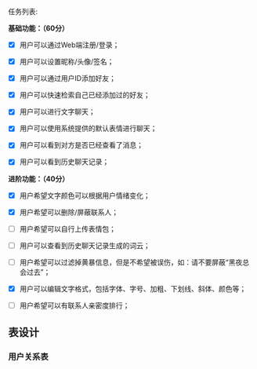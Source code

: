 任务列表:

**基础功能：（60分）**

- [x] 用户可以通过Web端注册/登录；

- [x] 用户可以设置昵称/头像/签名；

- [x] 用户可以通过用户ID添加好友；

- [x] 用户可以快速检索自己已经添加过的好友；

- [x] 用户可以进行文字聊天；

- [x] 用户可以使用系统提供的默认表情进行聊天；

- [x] 用户可以看到对方是否已经查看了消息；

- [x] 用户可以看到历史聊天记录；

**进阶功能：（40分）**

- [x] 用户希望文字颜色可以根据用户情绪变化；
- [x] 用户希望可以删除/屏蔽联系人；
- [ ] 用户希望可以自行上传表情包；
- [ ] 用户可以查看到历史聊天记录生成的词云；
- [ ] 用户希望可以过滤掉黄暴信息，但是不希望被误伤，如：请不要屏蔽“黑夜总会过去”；
- [x] 用户可以编辑文字格式，包括字体、字号、加粗、下划线、斜体、颜色等；
- [ ] 用户希望可以有联系人亲密度排行；





## 表设计



### 用户关系表

